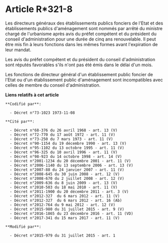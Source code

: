 # Article R*321-8

Les directeurs généraux des établissements publics fonciers de l'Etat et des établissements publics d'aménagement sont nommés
par arrêté du ministre chargé de l'urbanisme après avis du préfet compétent et du président du conseil d'administration pour
une durée de cinq ans renouvelable. Il peut être mis fin à leurs fonctions dans les mêmes formes avant l'expiration de leur
mandat. 

Les avis du préfet compétent et du président du conseil d'administration sont réputés favorables s'ils n'ont pas été émis
dans le délai d'un mois. 

Les fonctions de directeur général d'un établissement public foncier de l'Etat ou d'un établissement public d'aménagement
sont incompatibles avec celles de membre du conseil d'administration.

**Liens relatifs à cet article**

	**Codifié par**:

	  - Décret n°73-1023 1973-11-08

	**Cité par**:

	  - Décret n°68-376 du 26 avril 1968 - art. 13 (V)
	  - Décret n°72-770 du 17 août 1972 - art. 11 (V)
	  - Décret n°73-250 du 7 mars 1973 - art. 11 (V)
	  - Décret n°90-1154 du 19 décembre 1990 - art. 13 (V)
	  - Décret n°95-1102 du 13 octobre 1995 - art. 11 (V)
	  - Décret n°96-325 du 10 avril 1996 - art. 11 (V)
	  - Décret n°98-923 du 14 octobre 1998 - art. 14 (V)
	  - Décret n°2001-1234 du 20 décembre 2001 - art. 11 (V)
	  - Décret n°2006-1140 du 13 septembre 2006 - art. 13 (V)
	  - Décret n°2007-88 du 24 janvier 2007 - art. 11 (V)
	  - Décret n°2008-645 du 30 juin 2008 - art. 12 (V)
	  - Décret n°2008-670 du 2 juillet 2008 - art. 12 (V)
	  - Décret n°2009-636 du 8 juin 2009 - art. 13 (V)
	  - Décret n°2010-503 du 18 mai 2010 - art. 11 (V)
	  - Décret n°2011-1900 du 20 décembre 2011 - art. 3 (V)
	  - Décret n°2012-327  du 6 mars 2012 - art. 11 (V)
	  - Décret n°2012-327  du 6 mars 2012 - art. 16 (Ab)
	  - Décret n°2012-764 du 9 mai 2012 - art. 12 (V)
	  - Décret n°2015-980 du 31 juillet 2015 - art. 9 (V)
	  - Décret n°2016-1865 du 23 décembre 2016 - art. 11 (VD)
	  - Décret n°2017-341 du 15 mars 2017 - art. 11 (V)

	**Modifié par**:

	  - Décret n°2015-979 du 31 juillet 2015 - art. 1
